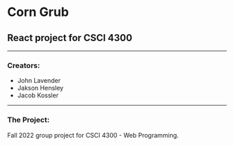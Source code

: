 # Corn Grub
## React project for CSCI 4300

---

### Creators:

- John Lavender
- Jakson Hensley
- Jacob Kossler

---

### The Project:

Fall 2022 group project for CSCI 4300 - Web Programming.